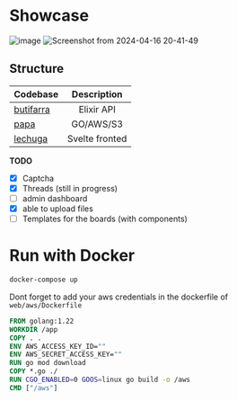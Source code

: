 # Showcase
![image](https://github.com/paij0se/dotorchan/assets/156923829/4c9f8065-9b3c-4a3a-aec0-ab9562d8227f)
![Screenshot from 2024-04-16 20-41-49](https://github.com/paij0se/dotorchan/assets/156923829/ba85f691-28ad-4ff3-a0c3-68bdd196d632)




## Structure

| Codebase              |      Description          |
| :-------------------- | :-----------------------: |
| [butifarra](butifarra)    |      Elixir API           |
| [papa](papa)  |     GO/AWS/S3         |
| [lechuga](lechuga)      | Svelte fronted     |

**TODO**

- [x] Captcha
- [x] Threads (still in progress)
- [ ] admin dashboard
- [x] able to upload files
- [ ] Templates for the boards (with components)

# Run with Docker

```bash
docker-compose up
```

Dont forget to add your aws credentials in the dockerfile of `web/aws/Dockerfile`

```dockerfile
FROM golang:1.22
WORKDIR /app
COPY . .
ENV AWS_ACCESS_KEY_ID=""
ENV AWS_SECRET_ACCESS_KEY=""
RUN go mod download
COPY *.go ./
RUN CGO_ENABLED=0 GOOS=linux go build -o /aws
CMD ["/aws"]
```
